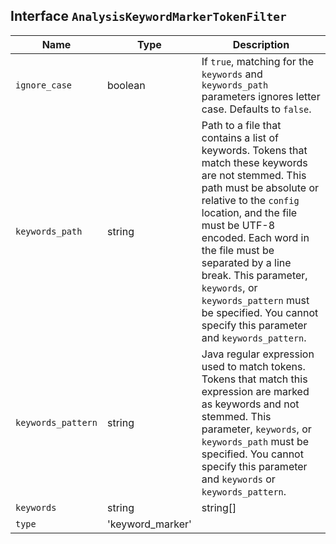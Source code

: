 ## Interface `AnalysisKeywordMarkerTokenFilter`

| Name | Type | Description |
| - | - | - |
| `ignore_case` | boolean | If `true`, matching for the `keywords` and `keywords_path` parameters ignores letter case. Defaults to `false`. |
| `keywords_path` | string | Path to a file that contains a list of keywords. Tokens that match these keywords are not stemmed. This path must be absolute or relative to the `config` location, and the file must be UTF-8 encoded. Each word in the file must be separated by a line break. This parameter, `keywords`, or `keywords_pattern` must be specified. You cannot specify this parameter and `keywords_pattern`. |
| `keywords_pattern` | string | Java regular expression used to match tokens. Tokens that match this expression are marked as keywords and not stemmed. This parameter, `keywords`, or `keywords_path` must be specified. You cannot specify this parameter and `keywords` or `keywords_pattern`. |
| `keywords` | string | string[] | Array of keywords. Tokens that match these keywords are not stemmed. This parameter, `keywords_path`, or `keywords_pattern` must be specified. You cannot specify this parameter and `keywords_pattern`. |
| `type` | 'keyword_marker' | &nbsp; |
